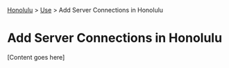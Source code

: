 <a href="../overview.md">Honolulu</a> > <a href="../overview.md">Use</a> > Add Server Connections in Honolulu

# Add Server Connections in Honolulu

[Content goes here]
